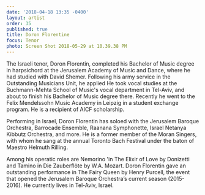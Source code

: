 ```yaml
---
date: '2018-04-18 13:35 -0400'
layout: artist
order: 35
published: true
title: Doron Florentine
focus: Tenor
photo: Screen Shot 2018-05-29 at 10.39.38 PM 
---
```

The Israeli tenor, Doron Florentin, completed his Bachelor of Music degree in harpsichord at the Jerusalem Academy of Music and Dance, where he had studied with David Shemer. Following his army service in the Outstanding Musicians Unit, he applied He took vocal studies at the Buchmann-Mehta School of Music's vocal department in Tel-Aviv, and about to finish his Bachelor of Music degree there. Recently he went to the Felix Mendelssohn Music Academy in Leipzig in a student exchange program. He is a recipient of AICF scholarship.

Performing in Israel, Doron Florentin has soloed with the Jerusalem Baroque Orchestra, Barrocade Ensemble, Raanana Symphonette, Israel Netanya Kibbutz Orchestra, and more. He is a former member of the Moran Singers, with whom he sang at the annual Toronto Bach Festival under the baton of Maestro Helmuth Rilling.

Among his operatic roles are Nemorino 'in The Elixir of Love by Donizetti and Tamino in Die Zauberflöte by W.A. Mozart. Doron Florentin gave an outstanding performance in The Fairy Queen by Henry Purcell, the event that opened the Jerusalem Baroque Orchestra’s current season (2015-2016). He currently lives in Tel-Aviv, Israel.
